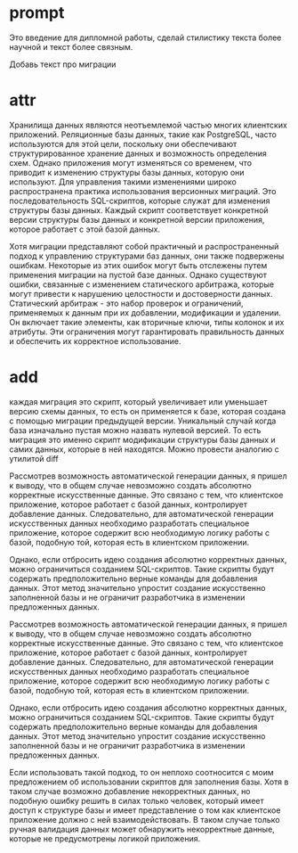 # prompt

Это введение для дипломной работы, сделай стилистику текста более научной и текст более связным.

Добавь текст про миграции

# attr

Хранилища данных являются неотъемлемой частью многих клиентских приложений. Реляционные базы данных, такие как PostgreSQL, часто используются для этой цели, поскольку они обеспечивают структурированное хранение данных и возможность определения схем. Однако приложения могут изменяться со временем, что приводит к изменению структуры базы данных, которую они используют. Для управления такими изменениями широко распространена практика использования версионных миграций. Это последовательность SQL-скриптов, которые служат для изменения структуры базы данных. Каждый скрипт соответствует конкретной версии структуры базы данных и конкретной версии приложения, которое работает с этой базой данных.

Хотя миграции представляют собой практичный и распространенный подход к управлению структурами баз данных, они также подвержены ошибкам. Некоторые из этих ошибок могут быть отслежены путем применения миграции на пустой базе данных. Однако существуют ошибки, связанные с изменением статического арбитража, которые могут привести к нарушению целостности и достоверности данных. Статический арбитраж - это набор проверок и ограничений, применяемых к данным при их добавлении, модификации и удалении. Он включает такие элементы, как вторичные ключи, типы колонок и их атрибуты. Эти ограничения могут гарантировать правильность данных и обеспечить их корректное использование.

# add

каждая миграция это скрипт, который увеличивает или уменьшает версию схемы данных, то есть он применяется к базе, которая создана с помощью миграции предыдущей версии. Уникальный случай когда база изначально пустая можно назвать нулевой версией. То есть миграция это именно скрипт модификации структуры базы данных и самих данных, которые в ней находятся. Можно провести аналогию с утилитой diff


Рассмотрев возможность автоматической генерации данных, я пришел к выводу, что в общем случае невозможно создать абсолютно корректные искусственные данные. Это связано с тем, что клиентское приложение, которое работает с базой данных, контролирует добавление данных. Следовательно, для автоматической генерации искусственных данных необходимо разработать специальное приложение, которое содержит всю необходимую логику работы с базой, подобную той, которая есть в клиентском приложении.

Однако, если отбросить идею создания абсолютно корректных данных, можно ограничиться созданием SQL-скриптов. Такие скрипты будут содержать предположительно верные команды для добавления данных. Этот метод значительно упростит создание искусственно заполненной базы и не ограничит разработчика в  изменении предложенных данных.

Рассмотрев возможность автоматической генерации данных, я пришел к выводу, что в общем случае невозможно создать абсолютно корректные искусственные данные. Это связано с тем, что клиентское приложение, которое работает с базой данных, контролирует добавление данных. Следовательно, для автоматической генерации искусственных данных необходимо разработать специальное приложение, которое содержит всю необходимую логику работы с базой, подобную той, которая есть в клиентском приложении.

Однако, если отбросить идею создания абсолютно корректных данных, можно ограничиться созданием SQL-скриптов. Такие скрипты будут содержать предположительно верные команды для добавления данных. Этот метод значительно упростит создание искусственно заполненной базы и не ограничит разработчика в  изменении предложенных данных.

Если использовать такой подход, то он неплохо соотносится с моим предложением об использовании скриптов для заполнения базы. Хотя в таком случае возможно добавление некорректных данных, но подобную ошибку решить в силах только человек, который имеет доступ к структуре базы и имеет представление о том как клиентское приложение должно с ней взаимодействовать. В таком случае только ручная валидация данных может обнаружить некорректные данные, которые не предусмотрены логикой приложения. 

